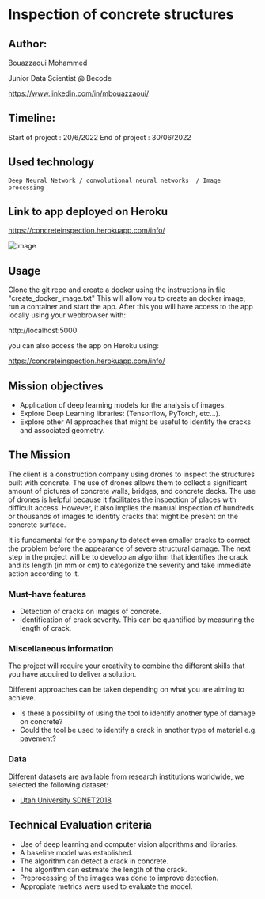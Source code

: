 # Inspection of concrete structures

## Author: 

  Bouazzaoui Mohammed
  
  Junior Data Scientist @ Becode
  
  https://www.linkedin.com/in/mbouazzaoui/

## Timeline:

  Start of project : 20/6/2022
  End of project : 30/06/2022

## Used technology

	Deep Neural Network / convolutional neural networks  / Image processing


## Link to app deployed on Heroku

https://concreteinspection.herokuapp.com/info/

![image](https://user-images.githubusercontent.com/98815410/176678383-3b418ac4-2fdb-435f-98bb-1c01baf35b48.png)


## Usage

Clone the git repo and create a docker using
the instructions in file "create_docker_image.txt"
This will allow you to create an docker image, run a container and start the app.
After this you will have access to the app locally using your webbrowser with:

http://localhost:5000

you can also access the app on Heroku using:

https://concreteinspection.herokuapp.com/info/


## Mission objectives

- Application of deep learning models for the analysis of images.
- Explore Deep Learning libraries: (Tensorflow, PyTorch, etc...).
- Explore other AI approaches that might be useful to identify the cracks and associated geometry.

## The Mission

The client is a construction company using drones to inspect the structures built with concrete. The use of drones allows them to collect a significant amount of pictures of concrete walls, bridges, and concrete decks. The use of drones is helpful because it facilitates the inspection of places with difficult access. However, it also implies the manual inspection of hundreds or thousands of images to identify cracks that might be present on the concrete surface.

It is fundamental for the company to detect even smaller cracks to correct the problem before the appearance of severe structural damage. The next step in the project will be to develop an algorithm that identifies the crack and its length (in mm or cm) to categorize the severity and take immediate action according to it.


### Must-have features

- Detection of cracks on images of concrete.
- Identification of crack severity. This can be quantified by measuring the length of crack.

### Miscellaneous information

The project will require your creativity to combine the different skills that you have acquired to deliver a solution.

Different approaches can be taken depending on what you are aiming to achieve.

- Is there a possibility of using the tool to identify another type of damage on concrete?
- Could the tool be used to identify a crack in another type of material e.g. pavement?

### Data

Different datasets are available from research institutions worldwide, we selected the following dataset:

- [Utah University SDNET2018](https://digitalcommons.usu.edu/all_datasets/48/)


## Technical Evaluation criteria

- Use of deep learning and computer vision algorithms and libraries.
- A baseline model was established.
- The algorithm can detect a crack in concrete.
- The algorithm can estimate the length of the crack.
- Preprocessing of the images was done to improve detection.
- Appropiate metrics were used to evaluate the model.





